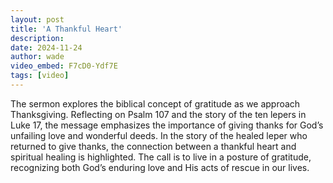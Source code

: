```yaml
---
layout: post
title: 'A Thankful Heart'
description:
date: 2024-11-24
author: wade
video_embed: F7cD0-Ydf7E
tags: [video]
---
```


The sermon explores the biblical concept of gratitude as we approach Thanksgiving. Reflecting on Psalm 107 and the story of the ten lepers in Luke 17, the message emphasizes the importance of giving thanks for God’s unfailing love and wonderful deeds. In the story of the healed leper who returned to give thanks, the connection between a thankful heart and spiritual healing is highlighted. The call is to live in a posture of gratitude, recognizing both God’s enduring love and His acts of rescue in our lives.
